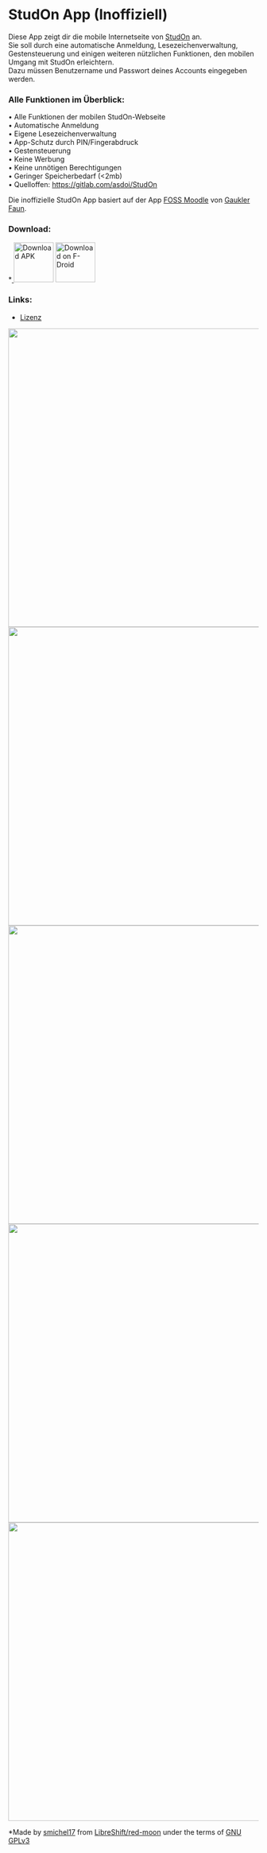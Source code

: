 # StudOn App (Inoffiziell)

Diese App zeigt dir die mobile Internetseite von <a href="https://studon.fau.de">StudOn</a> an.  
Sie soll durch eine automatische Anmeldung, Lesezeichenverwaltung, Gestensteuerung und einigen
weiteren nützlichen Funktionen, den mobilen Umgang mit StudOn erleichtern.  
Dazu müssen Benutzername und Passwort deines Accounts eingegeben werden.

### Alle Funktionen im Überblick:

• Alle Funktionen der mobilen StudOn-Webseite  
• Automatische Anmeldung  
• Eigene Lesezeichenverwaltung  
• App-Schutz durch PIN/Fingerabdruck  
• Gestensteuerung  
• Keine Werbung  
• Keine unnötigen Berechtigungen  
• Geringer Speicherbedarf (<2mb)  
• Quelloffen: https://gitlab.com/asdoi/StudOn

Die inoffizielle StudOn App basiert auf der App <a href="https://github.com/scoute-dich/HHSMoodle">
FOSS Moodle</a> von <a href="https://github.com/scoute-dich">Gaukler Faun</a>.

### Download:

*<a href="https://gitlab.com/asdoi/StudOn/-/raw/mebis/app/release/StudOn.apk" target="_blank">
<img src="https://gitlab.com/asdoi/StudOn/-/raw/mebis/app/src/main/direct-apk-download.png" alt="Download APK" height="80"/></a>
<a href="https://f-droid.org/packages/com.asdoi.studon/" target="_blank">
<img src="https://fdroid.gitlab.io/artwork/badge/get-it-on.png" alt="Download on F-Droid" height="80"/></a>

### Links:

- [Lizenz](https://gitlab.com/asdoi/studon/-/blob/mebis/LICENSE.md)

<img src="https://gitlab.com/asdoi/StudOn/-/raw/mebis/fastlane/metadata/android/en-US/images/phoneScreenshots/1.png?inline=false" height="600"/>
<img src="https://gitlab.com/asdoi/StudOn/-/raw/mebis/fastlane/metadata/android/en-US/images/phoneScreenshots/2.png?inline=false" height="600"/><br>

<img src="https://gitlab.com/asdoi/StudOn/-/raw/mebis/fastlane/metadata/android/en-US/images/phoneScreenshots/4.jpg?inline=false" height="600"/>
<img src="https://gitlab.com/asdoi/StudOn/-/raw/mebis/fastlane/metadata/android/en-US/images/phoneScreenshots/5.jpg?inline=false" height="600"/>
<img src="https://gitlab.com/asdoi/StudOn/-/raw/mebis/fastlane/metadata/android/en-US/images/phoneScreenshots/6.jpg?inline=false" height="600"/>  


*Made by <a href="https://github.com/smichel17">smichel17</a> from <a href="https://github.com/LibreShift/red-moon">LibreShift/red-moon</a> under the terms of <a href="https://www.gnu.org/licenses/gpl-3.0.txt">GNU GPLv3</a>
